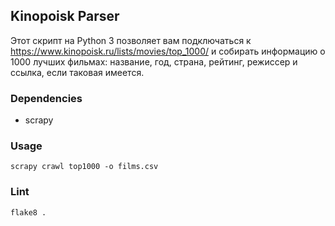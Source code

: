 ## Kinopoisk Parser

Этот скрипт на Python 3 позволяет вам подключаться к https://www.kinopoisk.ru/lists/movies/top_1000/ 
и собирать информацию о 1000 лучших фильмах: название, год, страна, рейтинг, режиссер и ссылка, если 
таковая имеется.

### Dependencies
* scrapy

### Usage

```
scrapy crawl top1000 -o films.csv
```

### Lint
```
flake8 .
```

